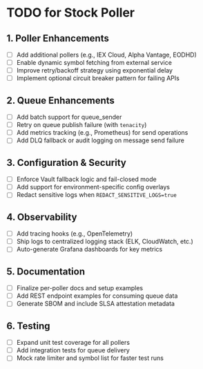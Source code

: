 # TODO for Stock Poller

## 1. Poller Enhancements

- [ ] Add additional pollers (e.g., IEX Cloud, Alpha Vantage, EODHD)
- [ ] Enable dynamic symbol fetching from external service
- [ ] Improve retry/backoff strategy using exponential delay
- [ ] Implement optional circuit breaker pattern for failing APIs

## 2. Queue Enhancements

- [ ] Add batch support for queue_sender
- [ ] Retry on queue publish failure (with `tenacity`)
- [ ] Add metrics tracking (e.g., Prometheus) for send operations
- [ ] Add DLQ fallback or audit logging on message send failure

## 3. Configuration & Security

- [ ] Enforce Vault fallback logic and fail-closed mode
- [ ] Add support for environment-specific config overlays
- [ ] Redact sensitive logs when `REDACT_SENSITIVE_LOGS=true`

## 4. Observability

- [ ] Add tracing hooks (e.g., OpenTelemetry)
- [ ] Ship logs to centralized logging stack (ELK, CloudWatch, etc.)
- [ ] Auto-generate Grafana dashboards for key metrics

## 5. Documentation

- [ ] Finalize per-poller docs and setup examples
- [ ] Add REST endpoint examples for consuming queue data
- [ ] Generate SBOM and include SLSA attestation metadata

## 6. Testing

- [ ] Expand unit test coverage for all pollers
- [ ] Add integration tests for queue delivery
- [ ] Mock rate limiter and symbol list for faster test runs
